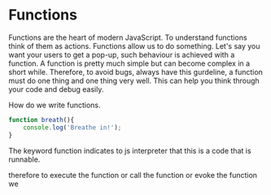 # Functions

Functions are the heart of modern JavaScript. To understand functions think of them as actions. Functions allow us to do something. Let's say you want your users to get a pop-up, such behaviour is achieved with a function. A function is pretty much simple but can become complex in a short while. Therefore, to avoid bugs, always have this gurdeline, a function must do one thing and one thing very well. This can help you think through your code and debug easily.

How do we write functions.
```javascript
function breath(){
    console.log('Breathe in!');
}
```

The keyword function indicates to js interpreter that this is a code that is runnable.

therefore to execute the function or call the function or evoke the function we 